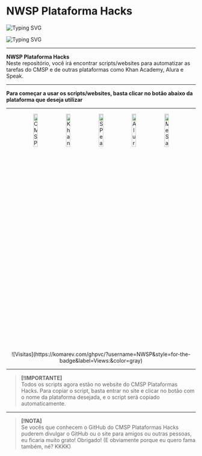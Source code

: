 # NWSP Plataforma Hacks

![Typing SVG](https://readme-typing-svg.herokuapp.com?font=Fira+Code&size=30&duration=1&pause=1000&color=0d1117&center=true&vCenter=true&repeat=false&width=435&height=30&lines=NWSP+Plataforma+Hacks)

![Typing SVG](https://readme-typing-svg.herokuapp.com?font=Fira+Code&size=30&duration=1&pause=1000&color=FFFFFF&center=true&vCenter=true&repeat=false&width=435&height=30&lines=NWSP+Plataforma+Hacks)

---

**NWSP Plataforma Hacks**  
Neste repositório, você irá encontrar scripts/websites para automatizar as tarefas do CMSP e de outras plataformas como Khan Academy, Alura e Speak.

---

**Para começar a usar os scripts/websites, basta clicar no botão abaixo da plataforma que deseja utilizar**

---

<p align="center">
    <a href="https://github.com/BrunoBarrosEDT/NWSP-Hacking-Plataform/blob/Main/CMSP.md"><img width="15%" alt="CMSP" title="CMSP" src="https://i.imgur.com/9RYlSj5.png"/></a>
    &#8287;
    <a href="https://github.com/BrunoBarrosEDT/NWSP-Hacking-Plataform/blob/Main/KhanAcademy.md"><img width="15%" alt="Khan Academy" title="Khan Academy" src="https://i.imgur.com/vOqofAR.png"/></a>
    &#8287;
    <a href="https://github.com/BrunoBarrosEDT/NWSP-Hacking-Plataform/blob/Main//SPeak.md"><img width="15%" alt="SPeak" title="SPeak" src="https://i.imgur.com/OzNkCvc.png"/></a>
    &#8287;
    <a href="https://github.com/BrunoBarrosEDT/NWSP-Hacking-Plataform/blob/Main//Alura.md"><img width="15%" alt="Alura" title="Alura" src="https://i.imgur.com/pAkb0hV.png"/></a>
    &#8287;
    <a href="https://github.com/BrunoBarrosEDT/NWSP-Hacking-Plataform/blob/Main//MeSalva.md"><img width="15%" alt="MeSalva" title="MeSalva" src="https://i.imgur.com/HNLmshc.png"/></a>
</p>

<br>
<p align="center">
    ![Visitas](https://komarev.com/ghpvc/?username=NWSP&style=for-the-badge&label=Views:&color=gray)
</p>

---

> **[!IMPORTANTE]**  
> Todos os scripts agora estão no website do CMSP Plataformas Hacks. Para copiar o script, basta entrar no site e clicar no botão com o nome da plataforma desejada, e o script será copiado automaticamente.

---

> **[!NOTA]**  
> Se vocês que conhecem o GitHub do CMSP Plataformas Hacks puderem divulgar o GitHub ou o site para amigos ou outras pessoas, eu ficaria muito grato! Obrigado! (E obviamente porque eu quero fama também, né? KKKK)
